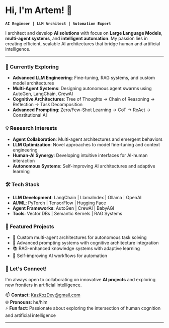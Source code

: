 # Hi, I'm Artem! 👋  

**`AI Engineer | LLM Architect | Automation Expert`**

I architect and develop **AI solutions** with focus on **Large Language Models**, **multi-agent systems**, and **intelligent automation**. My passion lies in creating efficient, scalable AI architectures that bridge human and artificial intelligence.

---
### 🌱 Currently Exploring
- **Advanced LLM Engineering**: Fine-tuning, RAG systems, and custom model architectures
- **Multi-Agent Systems**: Designing autonomous agent swarms using AutoGen, LangChain, CrewAI
- **Cognitive Architectures**: Tree of Thoughts → Chain of Reasoning → Reflection → Task Decomposition
- **Advanced Prompting**: Zero/Few-Shot Learning → CoT → ReAct → Constitutional AI

### 💡 Research Interests
- **Agent Collaboration**: Multi-agent architectures and emergent behaviors
- **LLM Optimization**: Novel approaches to model fine-tuning and context engineering
- **Human-AI Synergy**: Developing intuitive interfaces for AI-human interaction
- **Autonomous Systems**: Self-improving AI architectures and adaptive learning

### 🛠️ Tech Stack
- **LLM Development**: LangChain | LlamaIndex | Ollama | OpenAI
- **AI/ML**: PyTorch | TensorFlow | Hugging Face
- **Agent Frameworks**: AutoGen | CrewAI | BabyAGI
- **Tools**: Vector DBs | Semantic Kernels | RAG Systems

### 🌟 Featured Projects
- 🤖 Custom multi-agent architectures for autonomous task solving
- 🧠 Advanced prompting systems with cognitive architecture integration
- 📚 RAG-enhanced knowledge systems with adaptive learning
- 🔄 Self-improving AI workflows for automation

### 🤝 Let's Connect!
I'm always open to collaborating on innovative **AI projects** and exploring new frontiers in artificial intelligence.

📫 **Contact**: KazKozDev@gmail.com  
🌐 **Pronouns**: he/him  
⚡ **Fun fact**: Passionate about exploring the intersection of human cognition and artificial intelligence

---

<!---
KazKozDev/KazKozDev is a ✨ special ✨ repository because its `README.md` (this file) appears on your GitHub profile.
You can click the Preview link to take a look at your changes.
--->
